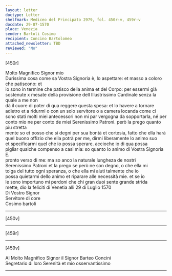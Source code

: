 ```yaml
---
layout: letter
doctype: Letter
shelfmark: Mediceo del Principato 2979, fol. 450r-v, 459r-v
docdate: 29-07-1570
place: Venezia
sender: Bartoli Cosimo
recipient: Concino Bartolomeo
attached_newsletter: TBD
reviewed: "No"
---
```


[450r]  
  
  
Molto Magnifico Signor mio  
Durissima cosa come sa Vostra Signoria è, lo aspettare: et masso a coloro che patiscono: et  
io sono in termine che patisco della anima et del Corpo: per essermi già  
sostenute x mesate della provisione dell Illustrissimo Cardinale senza la quale a me non  
dà il cuore di poter di qua reggere questa spesa: et lo havere a tornare  
adietro et a ridurmi o con un solo servitore o a camera locanda come ci  
sono stati molti miei antecessori non mi par vergogna da sopportarla, né per  
conto mio ne per conto de miei Serenissimo Patroni. però la prego quanto piu stretta  
mente so et posso che si degni per sua bontà et cortesia, fatto che ella harà  
quel buono offizio che ella potrà per me, dirmi liberamente lo animo suo  
et specificarmi quel che io possa sperare. accioche io di qua possa  
pigliar qualche compenso a casi mia: so quanto lo animo di Vostra Signoria E.  
pronto verso di me: ma so anco la naturale lungheza de nostri  
Serenissimo Patroni et la prego se però ne son degno, o che ella mi  
tolga del tutto ogni speranza, o che ella mi aiuti talmente che io  
possa quietarmi dello animo et riparare alle necessità mie. et se io  
le sono importuno mi perdoni che chi gran duoi sente grande strida  
mette, dio la feliciti di Venetia alli 29 di Luglio 1570  
Di Vostro Signor  
Servitore di core  
Cosimo  bartoli  
  
---  

[450v]  
  
  
  
---  

[459r]  
  
  
  
---  

[459v]  
  
  
Al Molto Magnifico Signor il Signor Barteo Concini  
Segretario di loro Serenità et mio osservantissimo  
  
---  

